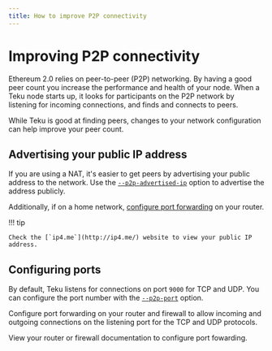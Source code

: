```yaml
---
title: How to improve P2P connectivity
---
```


# Improving P2P connectivity

Ethereum 2.0 relies on peer-to-peer (P2P) networking. By having a good peer count you
increase the performance and health of your node. When a Teku node starts up, it looks for
participants on the P2P network by listening for incoming connections, and finds and connects to
peers.

While Teku is good at finding peers, changes to your network configuration can help improve your
peer count.

## Advertising your public IP address

If you are using a NAT, it's easier to get peers by advertising your public address to the network.
Use the [`--p2p-advertised-ip`](../../Reference/CLI/CLI-Syntax.md#p2p-advertised-ip) option to
advertise the address publicly.

Additionally, if on a home network, [configure port forwarding](#configuring-ports) on your router.

!!! tip

    Check the [`ip4.me`](http://ip4.me/) website to view your public IP address.

## Configuring ports

By default, Teku listens for connections on port `9000` for TCP and UDP. You can configure the port
number with the [`--p2p-port`](../../Reference/CLI/CLI-Syntax.md#p2p-port) option.

Configure port forwarding on your router and firewall to allow incoming and outgoing connections on
the listening port for the TCP and UDP protocols.

View your router or firewall documentation to configure port fowarding.
